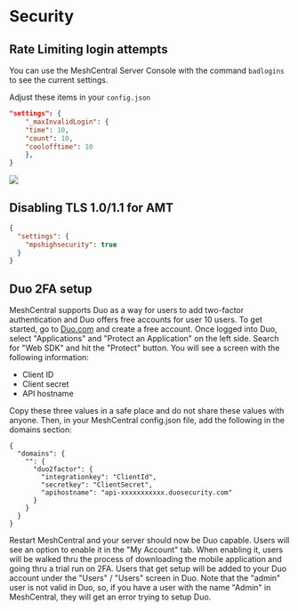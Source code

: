 # Security

## Rate Limiting login attempts

You can use the MeshCentral Server Console with the command `badlogins` to see the current settings.

Adjust these items in your `config.json`

```json
"settings": {
    "_maxInvalidLogin": {
    "time": 10,
    "count": 10,
    "coolofftime": 10
    },
}
```

![](images/rate_limiting_logins.png)

## Disabling TLS 1.0/1.1 for AMT

```json
{
  "settings": {
    "mpshighsecurity": true
  }
}
```

## Duo 2FA setup

MeshCentral supports Duo as a way for users to add two-factor authentication and Duo offers free accounts for user 10 users. To get started, go to [Duo.com](https://duo.com/) and create a free account. Once logged into Duo, select "Applications" and "Protect an Application" on the left side. Search for "Web SDK" and hit the "Protect" button. You will see a screen with the following information:

 - Client ID
 - Client secret
 - API hostname

Copy these three values in a safe place and do not share these values with anyone. Then, in your MeshCentral config.json file, add the following in the domains section:

```
{
  "domains": {
    "": {
      "duo2factor": {
        "integrationkey": "ClientId",
        "secretkey": "ClientSecret",
        "apihostname": "api-xxxxxxxxxxx.duosecurity.com"
      }
    }
  }
}
```

Restart MeshCentral and your server should now be Duo capable. Users will see an option to enable it in the "My Account" tab. When enabling it, users will be walked thru the process of downloading the mobile application and going thru a trial run on 2FA. Users that get setup will be added to your Duo account under the "Users" / "Users" screen in Duo. Note that the "admin" user is not valid in Duo, so, if you have a user with the name "Admin" in MeshCentral, they will get an error trying to setup Duo.
